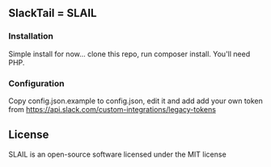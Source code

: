 ## SlackTail = SLAIL

### Installation
Simple install for now... clone this repo, run composer install. You'll need PHP.

### Configuration
Copy config.json.example to config.json, edit it and add add your own token from https://api.slack.com/custom-integrations/legacy-tokens

## License
SLAIL is an open-source software licensed under the MIT license
